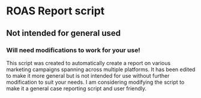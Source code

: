 # ROAS Report script

## Not intended for general used
### Will need modifications to work for your use!

This script was created to automatically create a report on various marketing
campaigns spanning across multiple platforms. It has been edited to make it more general but
is not intended for use without further modification to suit your needs. I am considering
modifying the script to make it a general case reporting script and user friendly.
